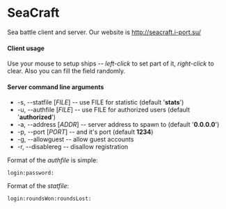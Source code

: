 SeaCraft
========
Sea battle client and server. Our website is http://seacraft.i-port.su/

#### Client usage
Use your mouse to setup ships -- _left-click_ to set part of it, _right-click_ to clear.
Also you can fill the field randomly.

#### Server command line arguments
- -s, --statfile [*FILE*]  -- use FILE for statistic (default '**stats**')
- -u, --authfile [*FILE*]  -- use FILE for authorized users (default '**authorized**')
- -a, --address  [*ADDR*]  -- server address to spawn to (default '**0.0.0.0**')
- -p, --port [*PORT*]      -- and it's port (default **1234**)
- -g, --allowguest         -- allow guest accounts
- -r, --disablereg         -- disallow registration


Format of the *authfile* is simple:

    login:password:

Format of the *statfile*:

    login:roundsWon:roundsLost:


